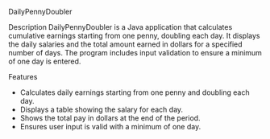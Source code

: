 DailyPennyDoubler

Description
DailyPennyDoubler is a Java application that calculates cumulative earnings starting from one penny, doubling each day. It displays the daily salaries and the total amount earned in dollars for a specified number of days. The program includes input validation to ensure a minimum of one day is entered.

Features
- Calculates daily earnings starting from one penny and doubling each day.
- Displays a table showing the salary for each day.
- Shows the total pay in dollars at the end of the period.
- Ensures user input is valid with a minimum of one day.
